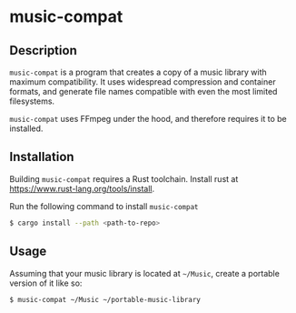 # music-compat

## Description

`music-compat` is a program that creates a copy of a music library with maximum
compatibility. It uses widespread compression and container formats, and
generate file names compatible with even the most limited filesystems.

`music-compat` uses FFmpeg under the hood, and therefore requires it to be
installed.

## Installation

Building `music-compat` requires a Rust toolchain. Install rust at
https://www.rust-lang.org/tools/install.

Run the following command to install `music-compat`

```sh
$ cargo install --path <path-to-repo>
```

## Usage

Assuming that your music library is located at `~/Music`, create a portable
version of it like so:

```sh
$ music-compat ~/Music ~/portable-music-library
```
